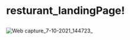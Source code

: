 # resturant_landingPage!
## 
![Web capture_7-10-2021_144723_](https://user-images.githubusercontent.com/77299182/136672231-e92c4578-e862-41a6-8930-6b5fdc3424f4.jpeg)
